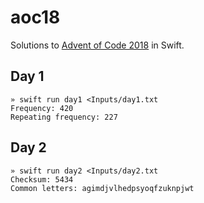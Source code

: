 
aoc18
=====

Solutions to [Advent of Code 2018](https://adventofcode.com) in Swift.


Day 1
-----

```
» swift run day1 <Inputs/day1.txt
Frequency: 420
Repeating frequency: 227
```


Day 2
-----

```
» swift run day2 <Inputs/day2.txt
Checksum: 5434
Common letters: agimdjvlhedpsyoqfzuknpjwt
```
